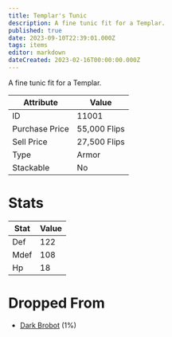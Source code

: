 ```yaml
---
title: Templar's Tunic
description: A fine tunic fit for a Templar.
published: true
date: 2023-09-10T22:39:01.000Z
tags: items
editor: markdown
dateCreated: 2023-02-16T00:00:00.000Z
---
```


A fine tunic fit for a Templar.

|Attribute|Value|
|-|-|
|ID|11001|
|Purchase Price|55,000 Flips|
|Sell Price|27,500 Flips|
|Type|Armor|
|Stackable|No|

# Stats
|Stat|Value|
|-|-|
|Def|122|
|Mdef|108|
|Hp|18|

# Dropped From
 * [Dark Brobot](/monsters/dark-brobot) (1%)
